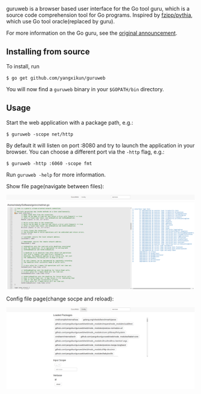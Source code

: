 guruweb is a browser based user interface for the Go tool guru, which is a source code comprehension tool for Go programs.
Inspired by [fzipp/pythia](https://github.com/fzipp/pythia), which use Go tool oracle(replaced by guru).

For more information on the Go guru, see the [original announcement](https://godoc.org/golang.org/x/tools/cmd/guru).

Installing from source
----------------------

To install, run

    $ go get github.com/yangxikun/guruweb

You will now find a `guruweb` binary in your `$GOPATH/bin` directory.

Usage
-----

Start the web application with a package path, e.g.:

    $ guruweb -scope net/http

By default it will listen on port :8080 and try to launch the application
in your browser. You can choose a different port via the `-http` flag, e.g.:

    $ guruweb -http :6060 -scope fmt

Run `guruweb -help` for more information.

Show file page(navigate between files):

![file](web/img/guruweb-file.png)

Config file page(change socpe and reload):

![config](web/img/guruweb-config.png)
